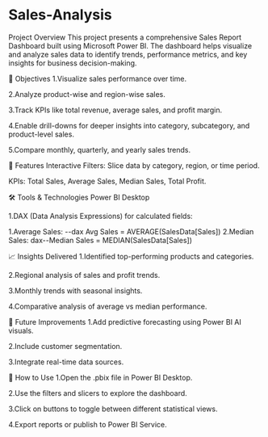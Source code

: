 # Sales-Analysis
Project Overview
  This project presents a comprehensive Sales Report Dashboard built using Microsoft Power BI. The dashboard helps visualize and analyze sales data to identify      trends, performance metrics, and key insights for business decision-making.

🎯 Objectives
1.Visualize sales performance over time.

2.Analyze product-wise and region-wise sales.

3.Track KPIs like total revenue, average sales, and profit margin.

4.Enable drill-downs for deeper insights into category, subcategory, and product-level sales.

5.Compare monthly, quarterly, and yearly sales trends.

🧩 Features
Interactive Filters: Slice data by category, region, or time period.

KPIs: Total Sales, Average Sales, Median Sales, Total Profit.



🛠️ Tools & Technologies
Power BI Desktop

1.DAX (Data Analysis Expressions) for calculated fields:

  1.Average Sales: --dax Avg Sales = AVERAGE(SalesData[Sales])
  2.Median Sales: dax--Median Sales = MEDIAN(SalesData[Sales])
  
📈 Insights Delivered
1.Identified top-performing products and categories.

2.Regional analysis of sales and profit trends.

3.Monthly trends with seasonal insights.

4.Comparative analysis of average vs median performance.

🧪 Future Improvements
1.Add predictive forecasting using Power BI AI visuals.

2.Include customer segmentation.

3.Integrate real-time data sources.

📎 How to Use
1.Open the .pbix file in Power BI Desktop.

2.Use the filters and slicers to explore the dashboard.

3.Click on buttons to toggle between different statistical views.

4.Export reports or publish to Power BI Service.
